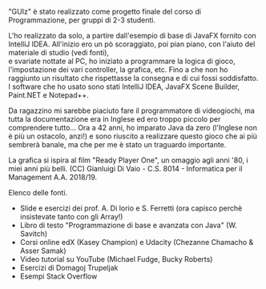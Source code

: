 "GUIz" è stato realizzato come progetto finale del corso di Programmazione, per gruppi di 2-3 studenti.

L'ho realizzato da solo, a partire dall'esempio di base di JavaFX fornito con IntelliJ IDEA.
All'inizio ero un pò scoraggiato, poi pian piano, con l'aiuto del materiale di studio (vedi fonti),  
e svariate nottate al PC, ho iniziato a programmare la logica di gioco, l'impostazione dei vari controller, 
la grafica, etc. Fino a che non ho raggiunto un risultato che rispettasse la consegna e di cui fossi soddisfatto.
I software che ho usato sono stati IntelliJ IDEA, JavaFX Scene Builder, Paint.NET e Notepad++.

Da ragazzino mi sarebbe piaciuto fare il programmatore di videogiochi, ma tutta la 
documentazione era in Inglese ed ero troppo piccolo per comprendere tutto...
Ora a 42 anni, ho imparato Java da zero (l'Inglese non è più un ostacolo, anzi!) e sono riuscito a 
realizzare questo gioco che ai più sembrerà banale, ma che per me è stato un traguardo importante.

La grafica si ispira al film "Ready Player One", un omaggio agli anni '80, i miei anni più belli.
(CC) Gianluigi Di Vaio - C.S. 8014 - Informatica per il Management A.A. 2018/19.

Elenco delle fonti.
- Slide e esercizi dei prof. A. Di Iorio e S. Ferretti (ora capisco perchè insistevate tanto con gli Array!)
- Libro di testo "Programmazione di base e avanzata con Java" (W. Savitch)
- Corsi online edX (Kasey Champion) e Udacity (Chezanne Chamacho & Asser Samak)
- Video tutorial su YouTube (Michael Fudge, Bucky Roberts)
- Esercizi di Domagoj Trupeljak
- Esempi Stack Overflow